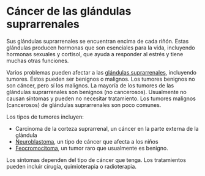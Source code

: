 Cáncer de las glándulas suprarrenales
=====================================


Sus glándulas suprarrenales se encuentran encima de cada riñón. Estas glándulas producen hormonas que son esenciales para la vida, incluyendo hormonas sexuales y cortisol, que ayuda a responder al estrés y tiene muchas otras funciones.


Varios problemas pueden afectar a las [glándulas suprarrenales](https://medlineplus.gov/spanish/adrenalglandcancer.html), incluyendo tumores. Éstos pueden ser benignos o malignos. Los tumores benignos no son cáncer, pero sí los malignos. La mayoría de los tumores de las glándulas suprarrenales son benignos (no cancerosos). Usualmente no causan síntomas y pueden no necesitar tratamiento. Los tumores malignos (cancerosos) de glándulas suprarrenales son poco comunes. 


Los tipos de tumores incluyen:



* Carcinoma de la corteza suprarrenal, un cáncer en la parte externa de la glándula
* [Neuroblastoma](https://medlineplus.gov/spanish/neuroblastoma.html), un tipo de cáncer que afecta a los niños
* [Feocromocitoma](https://medlineplus.gov/spanish/pheochromocytoma.html), un tumor raro que usualmente es benigno.





Los síntomas dependen del tipo de cáncer que tenga. Los tratamientos pueden incluir cirugía, quimioterapia o radioterapia. 

